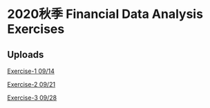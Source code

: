 2020秋季 Financial Data Analysis Exercises
====================================
## Uploads
  
  [Exercise-1          09/14](https://github.com/jaycka/financialdataanalysis/blob/master/Exercise1.py) 

  [Exercise-2          09/21](https://github.com/jaycka/financialdataanalysis/blob/master/Exercise2.py)

  [Exercise-3          09/28](https://github.com/jaycka/financialdataanalysis/blob/master/Exercise3.py)


